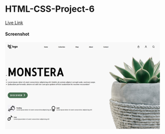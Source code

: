 # HTML-CSS-Project-6

[Live Link](https://html-proj-6.netlify.app/)

#### Screenshot
![](./screenshot/proj-6.png)
